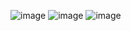 ![image](https://user-images.githubusercontent.com/58285947/226760052-100c7fa4-79bf-4815-8602-602c2a907b8d.png)
![image](https://user-images.githubusercontent.com/58285947/226760093-67c816f2-f6fe-4de4-ad2d-61457e5c8b52.png)
![image](https://user-images.githubusercontent.com/58285947/226760133-107b99db-398c-4e5d-9785-315fc98a5887.png)
